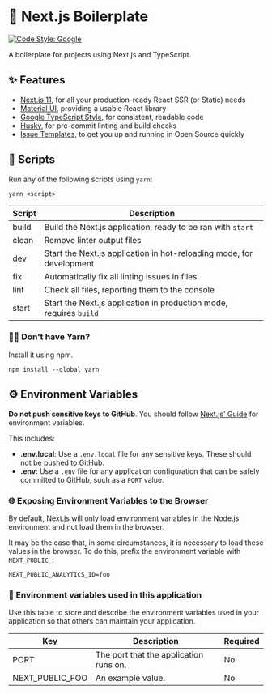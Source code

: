 # 🦁 Next.js Boilerplate
[![Code Style: Google](https://img.shields.io/badge/code%20style-google-blueviolet.svg)](https://github.com/google/gts)

A boilerplate for projects using Next.js and TypeScript.

## ✨ Features

- [Next.js 11](https://nextjs.org/), for all your production-ready React SSR (or Static) needs
- [Material UI](https://material-ui.com/), providing a usable React library
- [Google TypeScript Style](https://github.com/google/gts), for consistent, readable code
- [Husky](https://www.npmjs.com/package/husky), for pre-commit linting and build checks
- [Issue Templates](./.github/ISSUE_TEMPLATE/feature-request.md), to get you up and running in Open Source quickly

## 📄 Scripts

Run any of the following scripts using `yarn`:

```
yarn <script>
```

| Script | Description                                                          |
|--------|----------------------------------------------------------------------|
| build  | Build the Next.js application, ready to be ran with `start`          |
| clean  | Remove linter output files                                           |
| dev    | Start the Next.js application in hot-reloading mode, for development |
| fix    | Automatically fix all linting issues in files                        |
| lint   | Check all files, reporting them to the console                       |
| start  | Start the Next.js application in production mode, requires `build`   |

### 🙋‍♂️ Don't have Yarn?

Install it using npm.

```
npm install --global yarn
```

## ⚙️ Environment Variables

**Do not push sensitive keys to GitHub**. You should follow [Next.js' Guide](https://nextjs.org/docs/basic-features/environment-variables) for environment variables.

This includes:

- **.env.local**: Use a `.env.local` file for any sensitive keys. These should not be pushed to GitHub.
- **.env**: Use a `.env` file for any application configuration that can be safely committed to GitHub, such as a `PORT` value.

### 🌐 Exposing Environment Variables to the Browser

By default, Next.js will only load environment variables in the Node.js environment and not load them in the browser.

It may be the case that, in some circumstances, it is necessary to load these values in the browser. To do this, prefix the environment variable with `NEXT_PUBLIC_`:

```env
NEXT_PUBLIC_ANALYTICS_ID=foo
```

### 🔨 Environment variables used in this application

Use this table to store and describe the environment variables used in your application so that others can maintain your application.

| Key             | Description                                    | Required |
|-----------------|------------------------------------------------|----------|
| PORT            | The port that the application runs on.         | No       |
| NEXT_PUBLIC_FOO | An example value.                              | No       |

